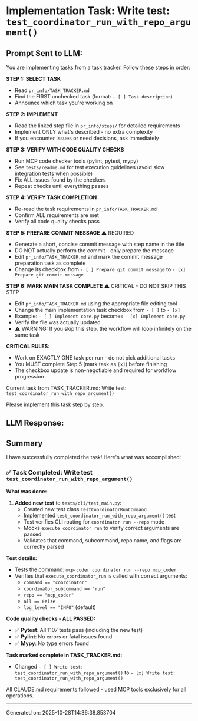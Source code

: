 # Implementation Task: Write test: `test_coordinator_run_with_repo_argument()`

## Prompt Sent to LLM:
You are implementing tasks from a task tracker. Follow these steps in order:

**STEP 1: SELECT TASK**
- Read `pr_info/TASK_TRACKER.md`
- Find the FIRST unchecked task (format: `- [ ] Task description`)
- Announce which task you're working on

**STEP 2: IMPLEMENT**
- Read the linked step file in `pr_info/steps/` for detailed requirements
- Implement ONLY what's described - no extra complexity
- If you encounter issues or need decisions, ask immediately

**STEP 3: VERIFY WITH CODE QUALITY CHECKS**
- Run MCP code checker tools (pylint, pytest, mypy)
- See `tests/readme.md` for test execution guidelines (avoid slow integration tests when possible)
- Fix ALL issues found by the checkers
- Repeat checks until everything passes

**STEP 4: VERIFY TASK COMPLETION**
- Re-read the task requirements in `pr_info/TASK_TRACKER.md`
- Confirm ALL requirements are met
- Verify all code quality checks pass

**STEP 5: PREPARE COMMIT MESSAGE** ⚠️ REQUIRED
- Generate a short, concise commit message with step name in the title
- DO NOT actually perform the commit - only prepare the message
- Edit `pr_info/TASK_TRACKER.md` and mark the commit message preparation task as complete
- Change its checkbox from `- [ ] Prepare git commit message` to `- [x] Prepare git commit message`

**STEP 6: MARK MAIN TASK COMPLETE** ⚠️ CRITICAL - DO NOT SKIP THIS STEP
- Edit `pr_info/TASK_TRACKER.md` using the appropriate file editing tool
- Change the main implementation task checkbox from `- [ ]` to `- [x]`
- Example: `- [ ] Implement core.py` becomes `- [x] Implement core.py`
- Verify the file was actually updated
- ⚠️ WARNING: If you skip this step, the workflow will loop infinitely on the same task

**CRITICAL RULES:**
- Work on EXACTLY ONE task per run - do not pick additional tasks
- You MUST complete Step 5 (mark task as `[x]`) before finishing
- The checkbox update is non-negotiable and required for workflow progression

Current task from TASK_TRACKER.md: Write test: `test_coordinator_run_with_repo_argument()`

Please implement this task step by step.

## LLM Response:
## Summary

I have successfully completed the task! Here's what was accomplished:

### ✅ Task Completed: Write test `test_coordinator_run_with_repo_argument()`

**What was done:**
1. **Added new test** to `tests/cli/test_main.py`:
   - Created new test class `TestCoordinatorRunCommand`
   - Implemented `test_coordinator_run_with_repo_argument()` test
   - Test verifies CLI routing for `coordinator run --repo` mode
   - Mocks `execute_coordinator_run` to verify correct arguments are passed
   - Validates that command, subcommand, repo name, and flags are correctly parsed

**Test details:**
- Tests the command: `mcp-coder coordinator run --repo mcp_coder`
- Verifies that `execute_coordinator_run` is called with correct arguments:
  - `command == "coordinator"`
  - `coordinator_subcommand == "run"`
  - `repo == "mcp_coder"`
  - `all == False`
  - `log_level == "INFO"` (default)

**Code quality checks - ALL PASSED:**
- ✅ **Pytest**: All 1107 tests pass (including the new test)
- ✅ **Pylint**: No errors or fatal issues found
- ✅ **Mypy**: No type errors found

**Task marked complete in TASK_TRACKER.md:**
- Changed `- [ ] Write test: test_coordinator_run_with_repo_argument()` to `- [x] Write test: test_coordinator_run_with_repo_argument()`

All CLAUDE.md requirements followed - used MCP tools exclusively for all operations.

---
Generated on: 2025-10-28T14:36:38.853704